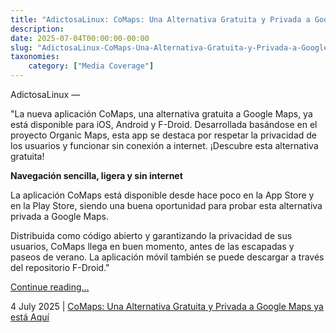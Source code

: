 ```yaml
---
title: "AdictosaLinux: CoMaps: Una Alternativa Gratuita y Privada a Google Maps ya está Aquí"
description: 
date: 2025-07-04T00:00:00-00:00
slug: "AdictosaLinux-CoMaps-Una-Alternativa-Gratuita-y-Privada-a-Google-Maps-ya-está-Aquí"
taxonomies:
    category: ["Media Coverage"]
---
```


AdictosaLinux —
 
 
"La nueva aplicación CoMaps, una alternativa gratuita a Google Maps, ya está disponible para iOS, Android y F-Droid. Desarrollada basándose en el proyecto Organic Maps, esta app se destaca por respetar la privacidad de los usuarios y funcionar sin conexión a internet. ¡Descubre esta alternativa gratuita!

**Navegación sencilla, ligera y sin internet**

La aplicación CoMaps está disponible desde hace poco en la App Store y en la Play Store, siendo una buena oportunidad para probar esta alternativa privada a Google Maps.

Distribuida como código abierto y garantizando la privacidad de sus usuarios, CoMaps llega en buen momento, antes de las escapadas y paseos de verano. La aplicación móvil también se puede descargar a través del repositorio F-Droid."


[Continue reading...](https://adictosalinux.com/comaps-mapa-privado-offline/)

4 July 2025 | [CoMaps: Una Alternativa Gratuita y Privada a Google Maps ya está Aquí](https://adictosalinux.com/comaps-mapa-privado-offline/)
